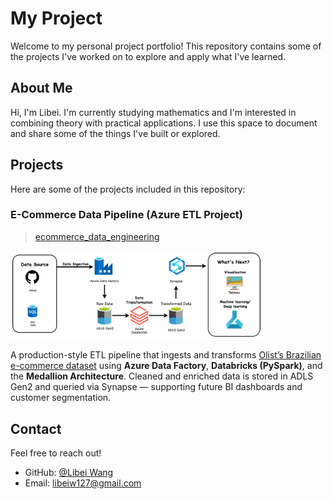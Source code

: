 # My Project

Welcome to my personal project portfolio! This repository contains some of the projects I've worked on to explore and apply what I've learned.

## About Me

Hi, I'm Libei. I'm currently studying mathematics and I'm interested in combining theory with practical applications. I use this space to document and share some of the things I've built or explored.

## Projects

Here are some of the projects included in this repository:

### E-Commerce Data Pipeline (Azure ETL Project)
> [ecommerce_data_engineering](./ecommerce_data_engineering)

<img src="./ecommerce_data_engineering/images/ecomm_engineer.png" alt="pipeline" width="80%"/>

A production-style ETL pipeline that ingests and transforms [Olist’s Brazilian e-commerce dataset](https://www.kaggle.com/datasets/olistbr/brazilian-ecommerce) using **Azure Data Factory**, **Databricks (PySpark)**, and the **Medallion Architecture**. Cleaned and enriched data is stored in ADLS Gen2 and queried via Synapse — supporting future BI dashboards and customer segmentation.




## Contact

Feel free to reach out!

- GitHub: [@Libei Wang](https://github.com/Beatrice-127)
- Email: libeiw127@gmail.com
